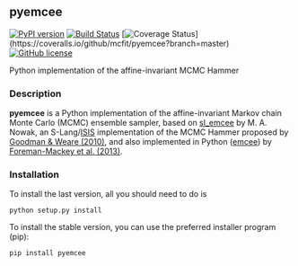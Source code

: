 ## pyemcee
[![PyPI version](https://badge.fury.io/py/pyemcee.svg)](https://badge.fury.io/py/pyemcee)
[![Build Status](https://travis-ci.org/mcfit/pyemcee.svg?branch=master)](https://travis-ci.org/mcfit/pyemcee)
[![Coverage Status](https://coveralls.io/repos/github/mcfit/pyemcee/badge.svg?)](https://coveralls.io/github/mcfit/pyemcee?branch=master)
[![GitHub license](https://img.shields.io/aur/license/yaourt.svg)](https://github.com/mcfit/pyemcee/blob/master/LICENSE)

Python implementation of the affine-invariant MCMC Hammer

### Description
**pyemcee** is a Python implementation of the affine-invariant Markov chain Monte Carlo (MCMC) ensemble sampler, based on [sl_emcee](https://github.com/mcfit/sl_emcee) by M. A. Nowak, an S-Lang/[ISIS](http://space.mit.edu/cxc/isis/) implementation of the MCMC Hammer proposed by [Goodman & Weare (2010)](http://dx.doi.org/10.2140/camcos.2010.5.65), and also implemented in Python ([emcee](https://github.com/dfm/emcee)) by [Foreman-Mackey et al. (2013)](http://adsabs.harvard.edu/abs/2013PASP..125..306F). 

### Installation
To install the last version, all you should need to do is

    python setup.py install

To install the stable version, you can use the preferred installer program (pip):

    pip install pyemcee


